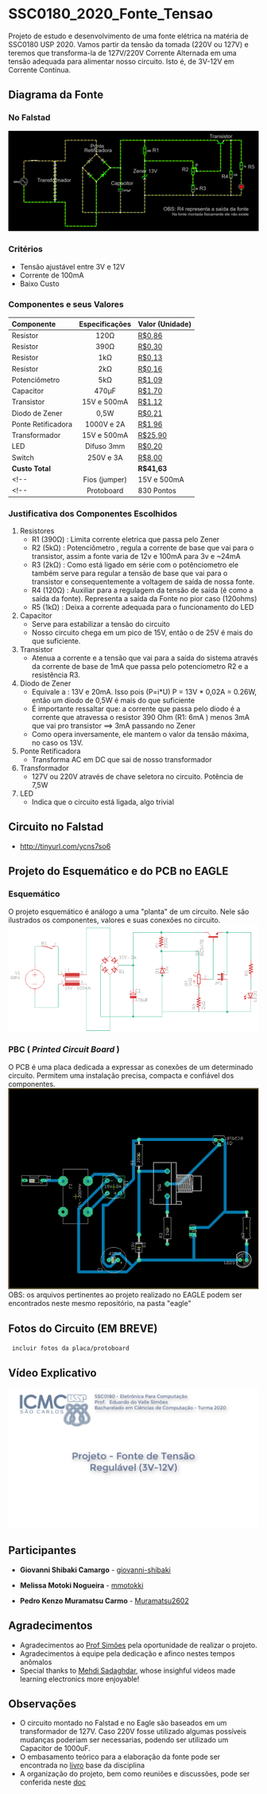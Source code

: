 
# SSC0180_2020_Fonte_Tensao
Projeto de estudo e desenvolvimento de uma fonte elétrica na matéria de SSC0180 USP 2020. Vamos partir da tensão da tomada (220V ou 127V) e teremos que transforma-la de 127V/220V Corrente Alternada em uma tensão adequada para alimentar nosso circuito. Isto é, de 3V-12V em Corrente Contínua.

## Diagrama da Fonte
### No Falstad
<img src="images/Diagrama_Fonte_Falstad.PNG">


### Critérios
* Tensão ajustável entre 3V e 12V 
* Corrente de 100mA
* Baixo Custo

### Componentes e seus Valores
| Componente        | Especificações      | Valor (Unidade)|
| :---              |     :---:           |          :---  |
| Resistor          | 120Ω                | [R$0,86](https://tinyurl.com/y8pryj5b)         |
| Resistor          | 390Ω                | [R$0,30](https://produto.mercadolivre.com.br/MLB-1008875897-kit-100un-resistores-2w-de-potncia-escolha-1-valor-ohmico-_JM?quantity=1&variation=24614777985#reco_item_pos=0&reco_backend=machinalis-seller-items-pdp&reco_backend_type=low_level&reco_client=vip-seller_items-above&reco_id=10f4f528-f90c-4ae4-a79b-d7bc075436cd)         |
| Resistor          | 1kΩ                 | [R$0,13](https://produto.mercadolivre.com.br/MLB-1399314776-resistor-1k-ohms-100-unidades-_JM?quantity=1#position=1&type=item&tracking_id=52f519e5-730a-499f-b8c5-b95d75cb7d62)         |
| Resistor          | 2kΩ                 | [R$0,16](https://produto.mercadolivre.com.br/MLB-1359755617-100un-resistor-18w-2k-2000-ohms-_JM?quantity=1#position=1&type=item&tracking_id=cfe0aced-991b-46f7-ad48-868c569c5428)         |
| Potenciômetro     | 5kΩ                 | [R$1,09](https://www.baudaeletronica.com.br/potenciometro-linear-de-5k-5000.html)         |
| Capacitor         | 470μF               | [R$1,70](https://produto.mercadolivre.com.br/MLB-845022301-10x-capacitor-eletrolitico-470uf-x-25v-470-uf-470uf-b-_JM?matt_tool=79246729&matt_word&gclid=CjwKCAjw_LL2BRAkEiwAv2Y3Sb3K7a3Tunb33Op9IqjhFXaI9mM8M3F670_AOoe76uXUgjvsgv6zNBoC-swQAvD_BwE&quantity=1)         |
| Transistor        | 15V  e 500mA        | [R$1,12](https://produto.mercadolivre.com.br/MLB-939476869-10x-transistor-2sa1015-a1015-_JM?quantity=1&shippingOptionId=undefined)         |
| Diodo de Zener    | 0,5W                | [R$0,21](https://produto.mercadolivre.com.br/MLB-1395521239-diodo-zener-13v-05w-1n5243-lote-de-100-pecas-_JM?quantity=1#position=1&type=item&tracking_id=d4d209e7-f5b5-459a-9025-ddfa3d9fc5e1)         |
| Ponte Retificadora| 1000V e 2A          | [R$1,96](https://produto.mercadolivre.com.br/MLB-1151520283-ponte-retificadora-2w10-2a-1000v-lote-com-10-pecas-_JM?quantity=1#position=25&type=item&tracking_id=595601ca-7ab7-4d81-a34e-d3e6fc7ebbfb)         |
| Transformador     | 15V e 500mA         | [R$25,90](https://www.filipeflop.com/produto/transformador-trafo-15v-500ma-bivolt/)         |
|LED                | Difuso 3mm          | [R$0,20](https://www.eletrogate.com/led-difuso-3mm-vermelho)    |
|Switch             | 250V e 3A           | [R$8,00](https://tinyurl.com/y9v33gzg)    |
| **Custo Total**   |                     | **R$41,63**        |          
<!-- | Fios (jumper)     | 15V e 500mA         | R$            | -->
<!-- | Protoboard        | 830 Pontos          | R$            | -->
### Justificativa dos Componentes Escolhidos
1. Resistores
    * R1 (390Ω) : Limita corrente eletrica que passa pelo Zener  
    * R2 (5kΩ)  : Potenciômetro , regula a corrente de base que vai para o transistor, assim a fonte varia de 12v e 100mA para 3v e ~24mA
    * R3 (2kΩ)  : Como está ligado em série com o potênciometro ele também serve para regular a tensão de base que vai para o transistor e consequentemente a voltagem de saída de nossa fonte.
    * R4 (120Ω) : Auxiliar para a regulagem da tensão de saída (é como a saída da fonte). Representa a saída da Fonte no pior caso (120ohms)
    * R5 (1kΩ)  : Deixa a corrente adequada para o funcionamento do LED
2. Capacitor
    * Serve para estabilizar a tensão do circuito
    * Nosso circuito chega em um pico de 15V, então o de 25V é mais do que suficiente.
3. Transistor
    * Atenua a corrente e a tensão que vai para a saída do sistema através da corrente de base de 1mA que passa pelo potenciometro R2 e a resistência R3.
4.  Diodo de Zener
    * Equivale a : 13V e 20mA. Isso pois (P=i*U) P = 13V * 0,02A = 0.26W, então um diodo de 0,5W é mais do que suficiente
    * É importante ressaltar que: a corrente que passa pelo diodo é a corrente que atravessa o resistor 390 Ohm (R1: 6mA ) menos 3mA que vai pro transistor ==> 3mA passando no Zener
    * Como opera inversamente, ele mantem o valor da tensão máxima, no caso os 13V.
5. Ponte Retificadora
    * Transforma AC em DC que sai de nosso transformador
6. Transformador
    * 127V ou 220V através de chave seletora no circuito. Potência de 7,5W
7. LED
    * Indica que o circuito está ligada, algo trivial
<!-- 8. GND
    - O ground faz o escape da energia para um local seguro, por precaução -->
<!-- 8. Fios
    - Conectam os componentes do circuito  -->
<!-- 9. Protoboard
    - Base de construção de circuitos. Escolhida por praticidade, não necessita soldar para conectar componentes do circuito -->

## Circuito no Falstad
* http://tinyurl.com/ycns7so6

## Projeto do Esquemático e do PCB no EAGLE
### Esquemático
O projeto esquemático é análogo a uma "planta" de um circuito. Nele são ilustrados os componentes, valores e suas conexões no circuito.<br>
<img src="images/pcb1.png">

### PBC ( _Printed Circuit Board_ )
O PCB é uma placa dedicada a expressar as conexões de um determinado circuito. Permitem uma instalação precisa, compacta e confiável dos componentes. <br>
<img src="images/pcb2.png"><br>
OBS: os arquivos pertinentes ao projeto realizado no EAGLE podem ser encontrados neste mesmo repositório, na pasta "eagle"

## Fotos do Circuito (EM BREVE)
` incluir fotos da placa/protoboard`

## Vídeo Explicativo
[![Imagem da Thumbnail](images/thumb.PNG)](https://youtu.be/bJFIhHIyaTQ)


## Participantes

* **Giovanni Shibaki Camargo** - [giovanni-shibaki](https://github.com/giovanni-shibaki)

* **Melissa Motoki Nogueira**  - [mmotokki](https://github.com/mmotokki)

* **Pedro Kenzo Muramatsu Carmo** - [Muramatsu2602](https://github.com/Muramatsu2602)

## Agradecimentos

* Agradecimentos ao [Prof Simões](https://github.com/simoesusp) pela oportunidade de realizar o projeto.
* Agradecimentos à equipe pela dedicação e afinco nestes tempos anômalos
* Special thanks to [Mehdi Sadaghdar](https://www.youtube.com/watch?v=j4u8fl31sgQ&list=PLr_CZLgMkHeXc_45uIgYutY0m6fqmI5du), whose insighful videos made learning electronics more enjoyable!

## Observações

* O circuito montado no Falstad e no Eagle são baseados em um transformador de 127V. Caso 220V fosse utilizado algumas possíveis mudanças poderiam ser necessarias, podendo ser utilizado um Capacitor de 1000uF.
* O embasamento teórico para a elaboração da fonte pode ser encontrada no [livro](https://www.amazon.com.br/Eletr%C3%B4nica-B%C3%A1sica-Computa%C3%A7%C3%A3o-Annibal-Junior/dp/8521616996) base da disciplina
* A organização do projeto, bem como reuniões e discussões, pode ser conferida neste [doc](https://docs.google.com/document/d/1Gu77hdx1NdPrP7V1o1ucyJgEMdmdFqv-v6fdKn2zFD0/edit?usp=sharing) 
